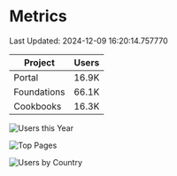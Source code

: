 # Metrics 

Last Updated: 2024-12-09 16:20:14.757770

| Project | Users |
| ----- | ----- |
| Portal | 16.9K |
| Foundations | 66.1K |
| Cookbooks | 16.3K |

![Users this Year](metrics/thisyear.png)

![Top Pages](metrics/toppages.png)

![Users by Country](metrics/bycountry.png)

